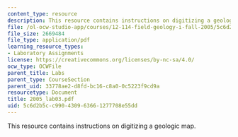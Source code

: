 ```yaml
---
content_type: resource
description: This resource contains instructions on digitizing a geologic map.
file: /ol-ocw-studio-app/courses/12-114-field-geology-i-fall-2005/5c6d2b5cc990430963661277708e55dd_2005_lab03.pdf
file_size: 2669484
file_type: application/pdf
learning_resource_types:
- Laboratory Assignments
license: https://creativecommons.org/licenses/by-nc-sa/4.0/
ocw_type: OCWFile
parent_title: Labs
parent_type: CourseSection
parent_uid: 33778ae2-d8fd-bc16-c8a0-0c5223f9cd9a
resourcetype: Document
title: 2005_lab03.pdf
uid: 5c6d2b5c-c990-4309-6366-1277708e55dd
---
```

This resource contains instructions on digitizing a geologic map.